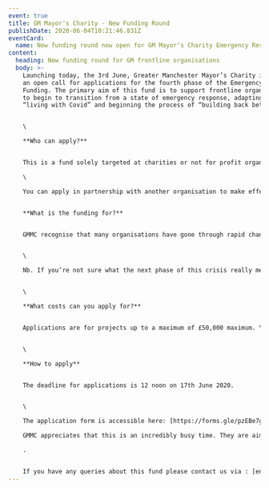 ```yaml
---
event: true
title: GM Mayor's Charity - New Funding Round
publishDate: 2020-06-04T10:21:46.831Z
eventCard:
  name: New funding round now open for GM Mayor's Charity Emergency Response Phase 4
content:
  heading: New funding round for GM frontline organisations
  body: >-
    Launching today, the 3rd June, Greater Manchester Mayor’s Charity is making
    an open call for applications for the fourth phase of the Emergency Response
    Funding. The primary aim of this fund is to support frontline organisations
    to begin to transition from a state of emergency response, adapting now to
    “living with Covid” and beginning the process of “building back better”.


    \

    **Who can apply?**


    This is a fund solely targeted at charities or not for profit organisations working either to reduce/end homelessness and/or supporting people who are homeless or at risk of homelessness. You must be based in Greater Manchester and have been an active part of the emergency response to Covid19.\

    \

    You can apply in partnership with another organisation to make effective use of the funding. If this is the case, you need to nominate a Lead Applicant; and they will be the primary contact for GMMC in terms of the application process. They should complete this application form on behalf of your partnership.


    **What is the funding for?**


    GMMC recognise that many organisations have gone through rapid changes in the way they deliver services and how they have supported people over the last few months. Proposed projects should be based on how your organisation has responded so far, the changing needs of people experiencing homelessness in Greater Manchester, and how you plan as an organisation to adapt in response to this going forwards. They are looking specifically for schemes or projects that provide innovative solutions to gaps in provision within the sector at this challenging transitional time.


    \

    Nb. If you’re not sure what the next phase of this crisis really means for your organisation yet then please don’t worry – there will be other funding opportunities from GMMC in the future. This fund is intended for those organisations who have a clear sense of what they need to do next based on identified gaps and the shifts in provision made during the emergency response.


    \

    **What costs can you apply for?**


    Applications are for projects up to a maximum of £50,000 maximum. You can apply for both project costs and/or salaries. Projects can run for either one or two years. Please include a proportion of core costs to your bid to make the project realistic and manageable. Please note that we can only accept ONE application per organisation - so you cannot apply as both an individual and part of a partnership bid. We intend to fund up to a maximum of five projects.


    \

    **How to apply**


    The deadline for applications is 12 noon on 17th June 2020.


    \

    The application form is accessible here: [https://forms.gle/pzEBe7gHimdvoWkQ8](https://streetsupport.us12.list-manage.com/track/click?u=da9a1d4bb2b1a69a981456972&id=bd07618763&e=27dc02a8df).\

    GMMC appreciates that this is an incredibly busy time. They are aiming to work quickly and get decisions out to applicants by 28th June\

    .


    If you have any queries about this fund please contact us via : [enquiries@gmmayorscharity.co.uk](mailto:%20enquiries@gmmayorscharity.co.uk)
---
```

